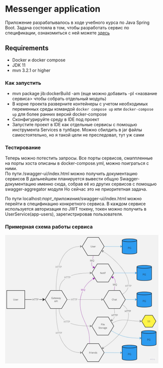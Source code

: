 # Messenger application
Приложение разрабатывалось в ходе учебного курса по Java Spring Boot. 
Задача состояла в том, чтобы разработать сервис по спецификации, ознакомиться с ней можете [здесь](TaskDescription/README.md)

## Requirements

* Docker и docker compose
* JDK 11
* mvn 3.2.1 or higher

### Как запустить
* mvn package jib:dockerBuild -am (еще можно добавить -pl <название сервиса> чтобы собрать отдельный модуль)
* В корне проекта разверните контейнеры с учетом необходимых переменных среды командой <code>docker compose up</code> или <code>docker-compose up</code> для более ранних версий docker-compose
* Сконфигурируйте среду в IDE под проект
* Запустите проект в IDE как отдельные сервисы с помощью инструмента Services в тулбаре. Можно сбилдить в jar файлы самостоятельно, но я такой цели не преследовал, тут уж сами

### Тестирование

Теперь можно потестить запросы. Все порты сервисов, смаппленные на порты хоста описаны в docker-compose.yml, можно поиграться с ними.  
По пути <service>/swagger-ui/index.html можно получить документацию сервисов
В дальнейшем планируется вывести общую Swagger-документацию именно сюда, собрав её из других сервисов с помощью swagger-aggregator модуля
Но сейчас это не приоритетная задача. 

По пути localhost:*порт_приложения*/swagger-ui/index.html можно перейти в спецификацию конкретного сервиса. 
В каждом сервисе используется авторизация по JWT токену, токен можно получить в UserService(app-users), зарегистрировав пользователя.

### Примерная схема работы сервиса

![Services-schema](TaskDescription/img/services-schema.jpg)
